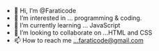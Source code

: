 - 👋 Hi, I’m @Faraticode
- 👀 I’m interested in ... programming & coding.
- 🌱 I’m currently learning ... JavaScript
- 💞️ I’m looking to collaborate on ...HTML and CSS
- 📫 How to reach me ...faraticode@gmail.com

<!---
Faraticode/Faraticode is a ✨ special ✨ repository because its `README.md` (this file) appears on your GitHub profile.
You can click the Preview link to take a look at your changes.
--->
